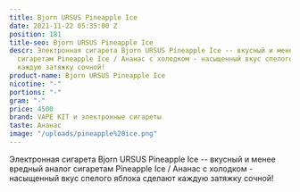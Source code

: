 ```yaml
---
title: Bjorn URSUS Pineapple Ice
date: 2021-11-22 05:35:00 Z
position: 181
title-seo: Bjorn URSUS Pineapple Ice
descr: Электронная сигарета Bjorn URSUS Pineapple Ice -- вкусный и менее вредный аналог
  сигаретам Pineapple Ice / Ананас с холодком - насыщенный вкус спелого яблока сделают
  каждую затяжку сочной!
product-name: Bjorn URSUS Pineapple Ice
nicotine: "-"
portions: "-"
gram: "-"
price: 4500
brand: VAPE KIT и электронные сигареты
taste: Ананас
image: "/uploads/pineapple%20ice.png"
---
```


Электронная сигарета Bjorn URSUS Pineapple Ice -- вкусный и менее вредный аналог сигаретам Pineapple Ice / Ананас с холодком - насыщенный вкус спелого яблока сделают каждую затяжку сочной!